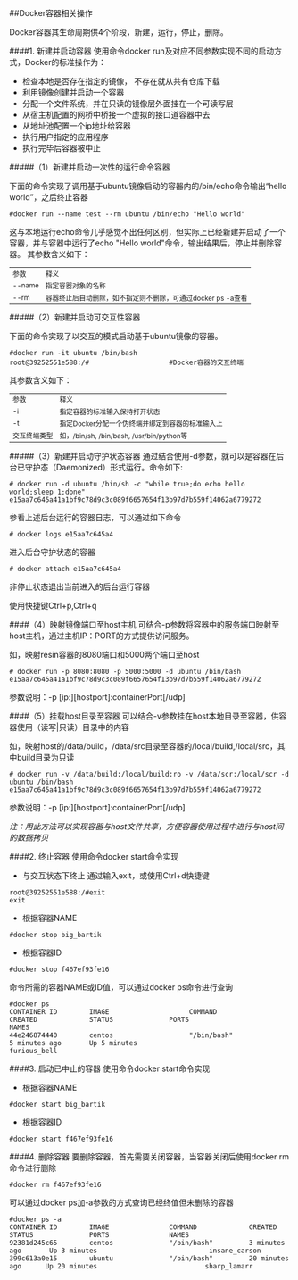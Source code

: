##Docker容器相关操作

Docker容器其生命周期供4个阶段，新建，运行，停止，删除。

####1. 新建并启动容器
使用命令docker run及对应不同参数实现不同的启动方式，Docker的标准操作为：

* 检查本地是否存在指定的镜像， 不存在就从共有仓库下载
* 利用镜像创建并启动一个容器
* 分配一个文件系统，并在只读的镜像层外面挂在一个可读写层
* 从宿主机配置的网桥中桥接一个虚拟的接口道容器中去
* 从地址池配置一个ip地址给容器
* 执行用户指定的应用程序
* 执行完毕后容器被中止

#####（1）新建并启动一次性的运行命令容器

下面的命令实现了调用基于ubuntu镜像启动的容器内的/bin/echo命令输出“hello world”，之后终止容器
<!-- script:shell -->
	#docker run --name test --rm ubuntu /bin/echo "Hello world"

这与本地运行echo命令几乎感觉不出任何区别，但实际上已经新建并启动了一个容器，并与容器中运行了echo "Hello world"命令，输出结果后，停止并删除容器。
其参数含义如下：<br/>
<table style="font-size:12">
	<tr>
		<td>参数</td>
		<td>释义</td>
	</tr>
	<tr>
		<td>--name</td>
		<td>指定容器对象的名称</td>
	</tr>
	<tr>
		<td>--rm</td>
		<td>容器终止后自动删除，如不指定则不删除，可通过docker ps -a查看</td>
	</tr>
</table>
#####（2）新建并启动可交互性容器

下面的命令实现了以交互的模式启动基于ubuntu镜像的容器。
<!-- script:shell -->
	#docker run -it ubuntu /bin/bash
	root@39252551e588:/# 					#Docker容器的交互终端
其参数含义如下：<br/>
<table style="font-size:12">
	<tr>
		<td>参数</td>
		<td>释义</td>
	</tr>
	<tr>
		<td>-i</td>
		<td>指定容器的标准输入保持打开状态</td>
	</tr>
	<tr>
		<td>-t</td>
		<td>指定Docker分配一个伪终端并绑定到容器的标准输入上</td>
	</tr>
	<tr>
		<td>交互终端类型</td>
		<td>如，/bin/sh, /bin/bash, /usr/bin/python等</td>
	</tr>
</table>

#####（3）新建并启动守护状态容器
通过结合使用-d参数，就可以是容器在后台已守护态（Daemonized）形式运行。命令如下:
<!-- script:shell -->
	# docker run -d ubuntu /bin/sh -c "while true;do echo hello world;sleep 1;done"
	e15aa7c645a41a1bf9c78d9c3c089f6657654f13b97d7b559f14062a6779272

参看上述后台运行的容器日志，可以通过如下命令
<!-- script:shell -->
	# docker logs e15aa7c645a4

进入后台守护状态的容器
<!-- script:shell -->
	# docker attach e15aa7c645a4

非停止状态退出当前进入的后台运行容器

使用快捷键Ctrl+p,Ctrl+q

####（4）映射镜像端口至host主机
可结合-p参数将容器中的服务端口映射至host主机，通过主机IP：PORT的方式提供访问服务。

如，映射resin容器的8080端口和5000两个端口至host
<!-- script:shell -->
	# docker run -p 8080:8080 -p 5000:5000 -d ubuntu /bin/bash 
	e15aa7c645a41a1bf9c78d9c3c089f6657654f13b97d7b559f14062a6779272
参数说明：-p [ip:][hostport]:containerPort[/udp]

####（5）挂载host目录至容器
可以结合-v参数挂在host本地目录至容器，供容器使用（读写|只读）目录中的内容

如，映射host的/data/build，/data/src目录至容器的/local/build,/local/src，其中build目录为只读
<!-- script:shell -->
	# docker run -v /data/build:/local/build:ro -v /data/scr:/local/scr -d ubuntu /bin/bash 
	e15aa7c645a41a1bf9c78d9c3c089f6657654f13b97d7b559f14062a6779272
参数说明：-p [ip:][hostport]:containerPort[/udp]

<i>注：用此方法可以实现容器与host文件共享，方便容器使用过程中进行与host间的数据拷贝</i>

####2. 终止容器
使用命令docker start命令实现

* 与交互状态下终止
通过输入exit，或使用Ctrl+d快捷键
<!-- script:shell -->
	root@39252551e588:/#exit
	exit

* 根据容器NAME
<!-- script:shell -->
	#docker stop big_bartik

* 根据容器ID
<!-- script:shell -->
	#docker stop f467ef93fe16

命令所需的容器NAME或ID值，可以通过docker ps命令进行查询
<!-- script:shell -->
	#docker ps
	CONTAINER ID        IMAGE                    COMMAND                  CREATED             STATUS              PORTS                              NAMES
	44e246874440        centos                   "/bin/bash"              5 minutes ago       Up 5 minutes                                           furious_bell
	

####3. 启动已中止的容器
使用命令docker start命令实现

* 根据容器NAME
<!-- script:shell -->
	#docker start big_bartik

* 根据容器ID
<!-- script:shell -->
	#docker start f467ef93fe16


####4. 删除容器
要删除容器，首先需要关闭容器，当容器关闭后使用docker rm命令进行删除
<!-- script:shell -->
	#docker rm f467ef93fe16

可以通过docker ps加-a参数的方式查询已经终值但未删除的容器
<!-- script:shell -->
	#docker ps -a
	CONTAINER ID        IMAGE               COMMAND             CREATED             STATUS              PORTS               NAMES
	92381d245c65        centos              "/bin/bash"         3 minutes ago       Up 3 minutes                            insane_carson
	399c613a0e15        ubuntu              "/bin/bash"         20 minutes ago      Up 20 minutes                           sharp_lamarr
